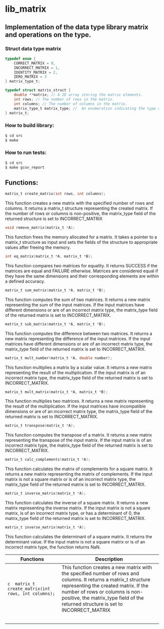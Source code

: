 # lib_matrix

## Implementation of the data type library matrix and operations on the type.

### Struct data type matrix

```c
typedef enum {
    CORRECT_MATRIX = 0,
    INCORRECT_MATRIX = 1,
    IDENTITY_MATRIX = 2,
    ZERO_MATRIX = 3
} matrix_type_t;

typedef struct matrix_struct {
    double **matrix; // A 2D array storing the matrix elements.
    int rows; // The number of rows in the matrix.
    int columns; // The number of columns in the matrix.
    matrix_type_t matrix_type; //  An enumeration indicating the type of the matrix (ZERO_MATRIX, INCORRECT_MATRIX, or CORRECT_MATRIX).
} matrix_t;
```

### How to build library:

```bash
$ cd src
$ make
```
### How to run tests:

```bash
$ cd src
$ make gcov_report
```

## Functions:

```c
matrix_t create_matrix(int rows, int columns);
```
This function creates a new matrix with the specified number of rows and columns. It returns a matrix_t structure representing the created matrix. If the number of rows or columns is non-positive, the matrix_type field of the returned structure is set to INCORRECT_MATRIX

```c
void remove_matrix(matrix_t *A);
```
This function frees the memory allocated for a matrix. It takes a pointer to a matrix_t structure as input and sets the fields of the structure to appropriate values after freeing the memory.

```c
int eq_matrix(matrix_t *A, matrix_t *B);
```
This function compares two matrices for equality. It returns SUCCESS if the matrices are equal and FAILURE otherwise. Matrices are considered equal if they have the same dimensions and their corresponding elements are within a defined accuracy.

```c
matrix_t sum_matrix(matrix_t *A, matrix_t *B);
```
This function computes the sum of two matrices. It returns a new matrix representing the sum of the input matrices. If the input matrices have different dimensions or are of an incorrect matrix type, the matrix_type field of the returned matrix is set to INCORRECT_MATRIX.

```c
matrix_t sub_matrix(matrix_t *A, matrix_t *B);
```
This function computes the difference between two matrices. It returns a new matrix representing the difference of the input matrices. If the input matrices have different dimensions or are of an incorrect matrix type, the matrix_type field of the returned matrix is set to INCORRECT_MATRIX.

```c
matrix_t mult_number(matrix_t *A, double number);
```
This function multiplies a matrix by a scalar value. It returns a new matrix representing the result of the multiplication. If the input matrix is of an incorrect matrix type, the matrix_type field of the returned matrix is set to INCORRECT_MATRIX.

```c
matrix_t mult_matrix(matrix_t *A, matrix_t *B);
```
This function multiplies two matrices. It returns a new matrix representing the result of the multiplication. If the input matrices have incompatible dimensions or are of an incorrect matrix type, the matrix_type field of the returned matrix is set to INCORRECT_MATRIX.

```c
matrix_t transpose(matrix_t *A);
```
This function computes the transpose of a matrix. It returns a new matrix representing the transpose of the input matrix. If the input matrix is of an incorrect matrix type, the matrix_type field of the returned matrix is set to INCORRECT_MATRIX.

```c
matrix_t calc_complements(matrix_t *A);
```
This function calculates the matrix of complements for a square matrix. It returns a new matrix representing the matrix of complements. If the input matrix is not a square matrix or is of an incorrect matrix type, the matrix_type field of the returned matrix is set to INCORRECT_MATRIX.

```c
matrix_t inverse_matrix(matrix_t *A);
```
This function calculates the inverse of a square matrix. It returns a new matrix representing the inverse matrix. If the input matrix is not a square matrix, is of an incorrect matrix type, or has a determinant of 0, the matrix_type field of the returned matrix is set to INCORRECT_MATRIX.

```c
matrix_t inverse_matrix(matrix_t *A);
```
This function calculates the determinant of a square matrix. It returns the determinant value. If the input matrix is not a square matrix or is of an incorrect matrix type, the function returns NaN.

| Functions                                                 | Description                                                                                                                                                                                                                                                                     |
|-----------------------------------------------------------|---------------------------------------------------------------------------------------------------------------------------------------------------------------------------------------------------------------------------------------------------------------------------------|
| ```c  matrix_t create_matrix(int rows, int columns);  ``` | This function creates a new matrix with the specified number of rows and columns. It returns a matrix_t structure representing the created matrix. If the number of rows or columns is non-positive, the matrix_type field of the returned structure is set to INCORRECT_MATRIX |
|                                                           |                                                                                                                                                                                                                                                                                 |
|                                                           |                                                                                                                                                                                                                                                                                 |
|                                                           |                                                                                                                                                                                                                                                                                 |
|                                                           |                                                                                                                                                                                                                                                                                 |
|                                                           |                                                                                                                                                                                                                                                                                 |
